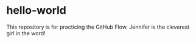 # hello-world
This repository is for practicing the GitHub Flow.
Jennifer is the cleverest girl in the word!
